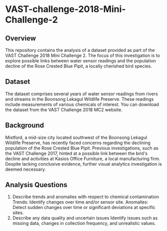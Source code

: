 # VAST-challenge-2018-Mini-Challenge-2
## Overview
This repository contains the analysis of a dataset provided as part of the VAST Challenge 2018 Mini Challenge 2. The focus of this investigation is to explore possible links between water sensor readings and the population decline of the Rose Crested Blue Pipit, a locally cherished bird species.

## Dataset
The dataset comprises several years of water sensor readings from rivers and streams in the Boonsong Lekagul Wildlife Preserve. These readings include measurements of various chemicals of interest. You can download the dataset from the VAST Challenge 2018 MC2 website.

## Background
Mistford, a mid-size city located southwest of the Boonsong Lekagul Wildlife Preserve, has recently faced concerns regarding the declining population of the Rose Crested Blue Pipit. Previous investigations, such as the VAST Challenge 2017, hinted at a possible link between the bird's decline and activities at Kasios Office Furniture, a local manufacturing firm. Despite lacking conclusive evidence, further visual analytics investigation is deemed necessary.

## Analysis Questions
1. Describe trends and anomalies with respect to chemical contamination
Trends: Identify changes over time and/or sensor site.
Anomalies: Detect sudden changes over time or significant deviations at specific sites.
2. Describe any data quality and uncertain issues
Identify issues such as missing data, changes in collection frequency, and unrealistic values.
